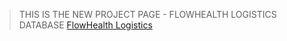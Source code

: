 > THIS IS THE NEW PROJECT PAGE - FLOWHEALTH LOGISTICS DATABASE [FlowHealth Logistics](https://www.appsheet.com/dbs/database/5BRzgm_HEs4fa3kh5FH3i8/table/LxP2By8GAF4sipKab0iqf0)
